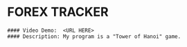 # FOREX TRACKER
    #### Video Demo:  <URL HERE>
    #### Description: My program is a "Tower of Hanoi" game.